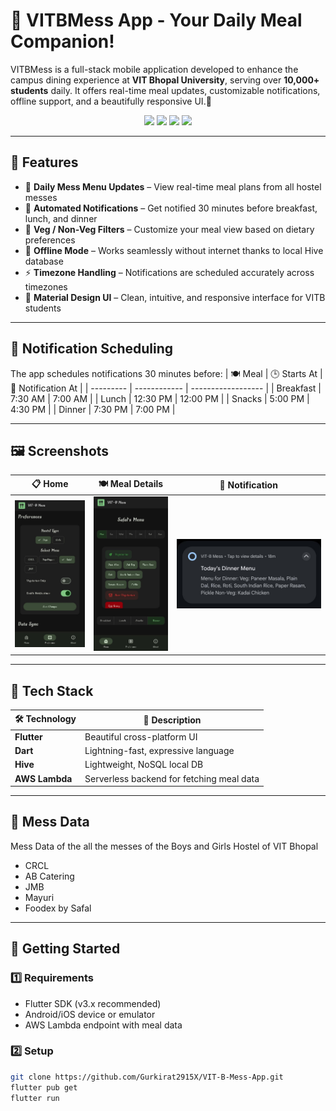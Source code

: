 # 🍱 VITBMess App - Your Daily Meal Companion!

VITBMess is a full-stack mobile application developed to enhance the campus dining experience at **VIT Bhopal University**, serving over **10,000+ students** daily. It offers real-time meal updates, customizable notifications, offline support, and a beautifully responsive UI.🌟

<div align="center">
  <img src="https://img.shields.io/badge/Flutter-3.0-blue?logo=flutter&style=for-the-badge"/>
  <img src="https://img.shields.io/badge/Dart-Language-blue?logo=dart&style=for-the-badge"/>
  <img src="https://img.shields.io/badge/AWS-Lambda-orange?logo=amazon-aws&style=for-the-badge"/>
  <img src="https://img.shields.io/badge/Hive-LocalDB-yellow?logo=hive&style=for-the-badge"/>
</div>

---

## 📱 Features

- 📅 **Daily Mess Menu Updates** – View real-time meal plans from all hostel messes  
- 🔔 **Automated Notifications** – Get notified 30 minutes before breakfast, lunch, and dinner  
- 🥦 **Veg / Non-Veg Filters** – Customize your meal view based on dietary preferences  
- 📶 **Offline Mode** – Works seamlessly without internet thanks to local Hive database  
- ⚡ **Timezone Handling** – Notifications are scheduled accurately across timezones  
- 💎 **Material Design UI** – Clean, intuitive, and responsive interface for VITB students

---
## 🔔 Notification Scheduling
The app schedules notifications 30 minutes before:
| 🍽️ Meal  | 🕒 Starts At | 🔔 Notification At |
| --------- | ------------ | ------------------ |
| Breakfast | 7:30 AM      | 7:00 AM            |
| Lunch     | 12:30 PM     | 12:00 PM           |
| Snacks    | 5:00 PM      | 4:30 PM            |
| Dinner    | 7:30 PM      | 7:00 PM            |

---

## 🖼️ Screenshots

| 📋 Home | 🍽️ Meal Details | 🔔 Notification |
|--------|-----------------|-----------------|
| ![Home Screen](UI/home_screen.jpg) | ![Meal Detail](UI/meal_detail_screen.jpg) | ![Notification](UI/notification_screen.jpg) |
---

## 🔧 Tech Stack

| 🛠️ Technology | 💬 Description |
|--------------|----------------|
| **Flutter** | Beautiful cross-platform UI |
| **Dart** | Lightning-fast, expressive language |
| **Hive** | Lightweight, NoSQL local DB |
| **AWS Lambda** | Serverless backend for fetching meal data |

---
## 🍚 Mess Data
Mess Data of the all the messes of the Boys and Girls Hostel of VIT Bhopal
- CRCL
- AB Catering
- JMB
- Mayuri
- Foodex by Safal

---

## 🏁 Getting Started

### 1️⃣ Requirements

- Flutter SDK (v3.x recommended)
- Android/iOS device or emulator
- AWS Lambda endpoint with meal data

### 2️⃣ Setup

```bash
git clone https://github.com/Gurkirat2915X/VIT-B-Mess-App.git
flutter pub get
flutter run
